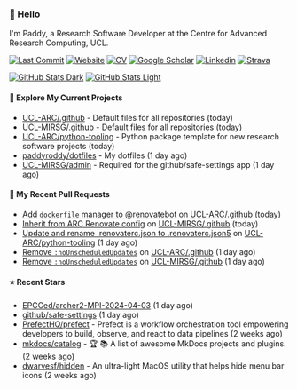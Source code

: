 ### 👋 Hello

I'm Paddy, a Research Software Developer at the Centre for Advanced Research
Computing, UCL.

[![Last Commit](https://img.shields.io/github/last-commit/paddyroddy/paddyroddy/main?label=updated)](https://github.com/paddyroddy)
[![Website](https://img.shields.io/badge/GitHub%20Pages-222?logo=githubpages&logoColor=fff&style=for-the-badge&style=flat)](https://paddyroddy.github.io)
[![CV](https://img.shields.io/badge/CV-PDF-pink.svg)](https://paddyroddy.github.io/cv)
[![Google Scholar](https://img.shields.io/badge/Google%20Scholar-4285F4?logo=googlescholar&logoColor=fff&style=for-the-badge&style=flat)](https://scholar.google.com/citations?user=OFigHUwAAAAJ)
[![Linkedin](https://img.shields.io/badge/LinkedIn-0A66C2?logo=linkedin&logoColor=fff&style=for-the-badge&style=flat)](https://www.linkedin.com/in/patrickjamesroddy)
[![Strava](https://img.shields.io/badge/Strava-FC4C02?style=for-the-badge&logo=strava&logoColor=white&style=flat)](https://www.strava.com/athletes/patrick_roddy)

[![GitHub Stats Dark](https://github-readme-stats-paddyroddy.vercel.app/api?username=paddyroddy&disable_animations=true&hide_border=true&hide_title=true&include_all_commits=true&rank_icon=github&show=prs_merged,reviews&show_icons=true&theme=tokyonight)](https://github.com/paddyroddy/paddyroddy#gh-dark-mode-only)
[![GitHub Stats Light](https://github-readme-stats-paddyroddy.vercel.app/api?username=paddyroddy&disable_animations=true&hide_border=true&hide_title=true&include_all_commits=true&rank_icon=github&show=prs_merged,reviews&show_icons=true&theme=default)](https://github.com/paddyroddy/paddyroddy#gh-light-mode-only)

#### 👷 Explore My Current Projects

- [UCL-ARC/.github](https://github.com/UCL-ARC/.github) - Default files for all repositories
  (today)
- [UCL-MIRSG/.github](https://github.com/UCL-MIRSG/.github) - Default files for all repositories
  (today)
- [UCL-ARC/python-tooling](https://github.com/UCL-ARC/python-tooling) - Python package template for new research software projects
  (today)
- [paddyroddy/dotfiles](https://github.com/paddyroddy/dotfiles) - My dotfiles
  (1 day ago)
- [UCL-MIRSG/admin](https://github.com/UCL-MIRSG/admin) - Required for the github/safe-settings app
  (1 day ago)

#### 🔨 My Recent Pull Requests

- [Add `dockerfile` manager to @renovatebot](https://github.com/UCL-ARC/.github/pull/15) on [UCL-ARC/.github](https://github.com/UCL-ARC/.github)
  (today)
- [Inherit from ARC Renovate config](https://github.com/UCL-MIRSG/.github/pull/103) on [UCL-MIRSG/.github](https://github.com/UCL-MIRSG/.github)
  (today)
- [Update and rename .renovaterc.json to .renovaterc.json5](https://github.com/UCL-ARC/python-tooling/pull/351) on [UCL-ARC/python-tooling](https://github.com/UCL-ARC/python-tooling)
  (1 day ago)
- [Remove `:noUnscheduledUpdates`](https://github.com/UCL-ARC/.github/pull/14) on [UCL-ARC/.github](https://github.com/UCL-ARC/.github)
  (1 day ago)
- [Remove `:noUnscheduledUpdates`](https://github.com/UCL-MIRSG/.github/pull/102) on [UCL-MIRSG/.github](https://github.com/UCL-MIRSG/.github)
  (1 day ago)

#### ⭐ Recent Stars

- [EPCCed/archer2-MPI-2024-04-03](https://github.com/EPCCed/archer2-MPI-2024-04-03)
  (1 day ago)
- [github/safe-settings](https://github.com/github/safe-settings)
  (1 day ago)
- [PrefectHQ/prefect](https://github.com/PrefectHQ/prefect) - Prefect is a workflow orchestration tool empowering developers to build, observe, and react to data pipelines
  (2 weeks ago)
- [mkdocs/catalog](https://github.com/mkdocs/catalog) - :trophy: :books: A list of awesome MkDocs projects and plugins. 
  (2 weeks ago)
- [dwarvesf/hidden](https://github.com/dwarvesf/hidden) - An ultra-light MacOS utility that helps hide menu bar icons
  (2 weeks ago)
